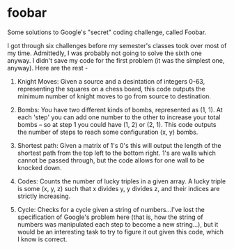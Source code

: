 # foobar
Some solutions to Google's "secret" coding challenge, called Foobar.

I got through six challenges before my semester's classes took over most of my time. Admittedly, I was probably not going to solve the sixth one anyway.
I didn't save my code for the first problem (it was the simplest one, anyway). Here are the rest - 

1) Knight Moves:
Given a source and a desintation of integers 0-63, representing the squares on a chess board, this code outputs the minimum number of knight moves to go from source to destination.

2) Bombs:
You have two different kinds of bombs, represented as (1, 1). At each 'step' you can add one number to the other to increase your total bombs – so at step 1 you could have (1, 2) or (2, 1). This code outputs the number of steps to reach some configuration (x, y) bombs.

3) Shortest path:
Given a matrix of 1's 0's this will output the length of the shortest path from the top left to the bottom right. 1's are walls which cannot be passed through, but the code allows for one wall to be knocked down.

4) Codes:
Counts the number of lucky triples in a given array. A lucky triple is some (x, y, z) such that x divides y, y divides z, and their indices are strictly increasing.

5) Cycle:
Checks for a cycle given a string of numbers...I've lost the specification of Google's problem here (that is, how the string of numbers was manipulated each step to become a new string...), but it would be an interesting task to try to figure it out given this code, which I know is correct.
